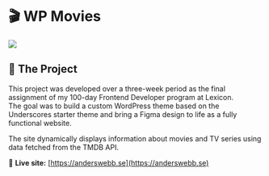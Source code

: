 # 🎬 WP Movies

<img src="https://skillicons.dev/icons?i=wordpress,php,html,css,js,git,github,vscode,photoshop,canva" />

## 🚀 The Project
This project was developed over a three-week period as the final assignment of my 100-day Frontend Developer program at Lexicon.  
The goal was to build a custom WordPress theme based on the Underscores starter theme and bring a Figma design to life as a fully functional website.  

The site dynamically displays information about movies and TV series using data fetched from the TMDB API.  

🔗 **Live site:** [https://anderswebb.se](https://anderswebb.se)
